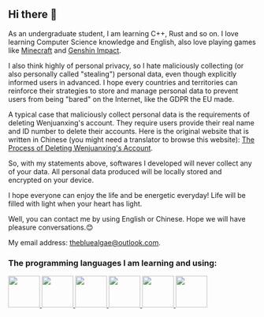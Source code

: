 ## Hi there 👋

As an undergraduate student, I am learning C++, Rust and so on. I love learning Computer Science knowledge and English, also love playing games like [Minecraft](https://www.minecraft.net) and [Genshin Impact](https://genshin.hoyoverse.com).

I also think highly of personal privacy, so I hate maliciously collecting (or also personally called "stealing") personal data, even though explicitly informed users in advanced. I hope every countries and territories can reinforce their strategies to store and manage personal data to prevent users from being "bared" on the Internet, like the GDPR the EU made.

A typical case that maliciously collect personal data is the requirements of deleting Wenjuanxing's account. They require users provide their real name and ID number to delete their accounts. Here is the original website that is written in Chinese (you might need a translator to browse this website): [The Process of Deleting Wenjuanxing's Account](https://www.wjx.cn/help/help.aspx?helpid=413).

So, with my statements above, softwares I developed will never collect any of your data. All personal data produced will be locally stored and encrypted on your device.

I hope everyone can enjoy the life and be energetic everyday! Life will be filled with light when your heart has light.

Well, you can contact me by using English or Chinese. Hope we will have pleasure conversations.😊

My email address: <a href="mailto:thebluealgae@outlook.com">thebluealgae@outlook.com</a>.

### The programming languages I am learning and using:

<p align="left">
  <a href="https://isocpp.org" target="_blank" rel="noreferrer">
    <img src="https://cdn.jsdelivr.net/gh/devicons/devicon/icons/cplusplus/cplusplus-original.svg" width="64" height="64"/>
  </a>
  <a href="https://rust-lang.org" target="_blank" rel="noreferrer">
    <img src="https://cdn.jsdelivr.net/gh/devicons/devicon/icons/rust/rust-plain.svg" width="64" height="64"/>
  </a>
  <a href="https://java.com" target="_blank" rel="noreferrer">
    <img src="https://cdn.jsdelivr.net/gh/devicons/devicon/icons/java/java-original.svg" width="64" height="64"/>
  </a>
  <a href="https://dotnet.microsoft.com/en-us/languages/csharp" target="_blank" rel="noreferrer">
    <img src="https://cdn.jsdelivr.net/gh/devicons/devicon/icons/csharp/csharp-original.svg" width="64" height="64"/>
  </a>
  <a href="https://dart.dev" target="_blank" rel="noreferrer">
    <img src="https://cdn.jsdelivr.net/gh/devicons/devicon/icons/dart/dart-original.svg" width="64" height="64"/>
  </a>
  <a href="https://flutter.dev" target="_blank" rel="noreferrer">
    <img src="https://cdn.jsdelivr.net/gh/devicons/devicon/icons/flutter/flutter-original.svg" width="64" height="64"/>
  </a>
</p>
